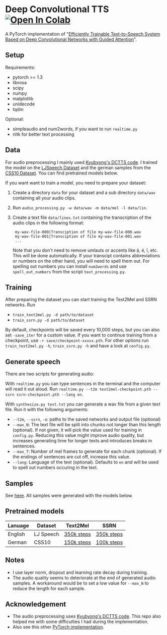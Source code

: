 # Deep Convolutional TTS [![Open In Colab](https://colab.research.google.com/assets/colab-badge.svg)](https://colab.research.google.com/drive/1-vePaCwBcLD2H-mGScYE6MnfN8A4uGoz#forceEdit=true&sandboxMode=true)

A PyTorch implementation of "[Efficiently Trainable Text-to-Speech System Based on Deep Convolutional Networks with Guided Attention](https://arxiv.org/abs/1710.08969)".

## Setup

Requirements:
* pytorch >= 1.3
* librosa
* scipy
* numpy
* matplotlib
* unidecode
* tqdm

Optional:
* simpleaudio and num2words, if you want to run ``realtime.py``
* nltk for better text processing


## Data

For audio preprocessing I mainly used [Kyubyong's DCTTS code](https://github.com/Kyubyong/dc_tts). I trained the model on the [LJSpeech Dataset](https://keithito.com/LJ-Speech-Dataset/) 
and the german samples from the [CSS10 Dataset](https://github.com/Kyubyong/css10). You can find pretrained models below.

If you want want to train a model, you need to prepare your dataset:
1. Create a directory ``data`` for your dataset and a sub directory ``data/wav`` containing all your audio clips.
2. Run ``audio_processing.py -w data/wav -m data/mel -l data/lin``.
3. Create a text file ``data/lines.txt`` containing the transcription of the audio clips in the following format:

        my-wav-file-000|Transciption of file my-wav-file-000.wav
        my-wav-file-001|Transciption of file my-wav-file-001.wav
        ...
        
   Note that you don't need to remove umlauts or accents like ä, é, î, etc. This will be done automatically. If your transcipt 
   contains abbreviations or numbers on the other hand, you will need to spell them out. For spelling out numbers you can 
   install ``num2words`` and use ``spell_out_numbers`` from the script ``text_processing.py``.


## Training

After preparing the dataset you can start training the Text2Mel and SSRN networks. Run
* ``train_text2mel.py -d path/to/dataset``
* ``train_ssrn.py -d path/to/dataset``

By default, checkpoints will be saved every 10,000 steps, but you can also set ``-save_iter`` for a custom value.
If you want to continue training from a checkpoint, use ``-r save/checkpoint-xxxxx.pth``. 
For other options run ``train_text2mel.py -h``, ``train_ssrn.py -h`` and have a look at ``config.py``.


## Generate speech

There are two scripts for generating audio:

With ``realtime.py`` you can type sentences in the terminal and the computer will read it out aloud.
Run ``realtime.py --t2m text2mel-checkpoint.pth --ssrn ssrn-checkpoint.pth --lang en``.

With ``synthesize.py text.txt`` you can generate a wav file from a given text file. Run it with the following arguments:
* ``--t2m``, ``--ssrn``, ``-o``: paths to the saved networks and output file (optional)
* ``--max_N``: The text file will be split into chunks not longer than this length (optional). If not given, it will pick
    the value used for training in ``config.py``. Reducing this value might improve audio quality, but increases generating
    time for longer texts and introduces breaks in sentences.
* ``--max_T``: Number of mel frames to generate for each chunk (optional). If the endings of sentences are cut off, increase
    this value.  
* ``--lang``: Language of the text (optional). Defaults to ``en`` and will be used to spell out numbers occuring in the text.


## Samples
See [here](http://mark-koch.github.io/deep-convolutional-tts/index.html). All samples were generated with the models below.



## Pretrained models

Lanuage|Dataset|Text2Mel|SSRN|
|--|--|--|--|
English|LJ Speech|[350k steps](https://drive.google.com/open?id=12KvCJkID75Rgcg-Q_DLIwI-iHM_mHej4)|[350k steps](https://drive.google.com/open?id=1hcxs_zgPdAxAwtEsr4GDaPtZVgLDU5nh)|
German|CSS10|[150k steps](https://drive.google.com/open?id=15ZusRQiqK2HyagWDLgtVF6GLLKUK7iVB)|[100k steps](https://drive.google.com/open?id=17VyjKSMYFmIqArQr6yYcfl_NdYRqesL4)


## Notes

* I use layer norm, dropout and learning rate decay during training.
* The audio quality seems to deteriorate at the end of generated audio samples. A workaround would be to set a low value
    for ``--max_N`` to reduce the length for each sample.


## Acknowledgement

* The audio preprocessing uses [Kyubyong's DCTTS code](https://github.com/Kyubyong/dc_tts). This repo also helped me with
    some difficulties I had during the implementation.
* Also see this other [PyTorch implementation](https://github.com/chaiyujin/dctts-pytorch).

